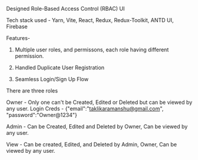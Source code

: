 Designed Role-Based Access Control (RBAC) UI

Tech stack used - Yarn, Vite, React, Redux, Redux-Toolkit, ANTD UI, Firebase

Features-

1. Multiple user roles, and permissons, each role having different permission.

2. Handled Duplicate User Registration

3. Seamless Login/Sign Up Flow

There are three roles

Owner - Only one can't be  Created, Edited or  Deleted but can be viewed by any user.
        Login Creds - {"email":"taklikaramanshu@gmail.com", "password":"Owner@1234"}

Admin - Can be Created, Edited and Deleted by Owner, Can be viewed by any user.

View  - Can be created, Edited, and Deleted by Admin, Owner, Can be viewed by any user.